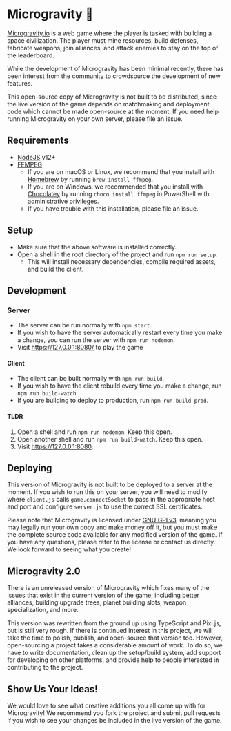# Microgravity 🚀

[Microgravity.io](https://microgravity.io) is a web game where the player is tasked with building a space civilization. The player must mine resources, build defenses, fabricate weapons, join alliances, and attack enemies to stay on the top of the leaderboard.

While the development of Microgravity has been minimal recently, there has been interest from the community to crowdsource the development of new features.

This open-source copy of Microgravity is not built to be distributed, since the live version of the game depends on matchmaking and deployment code which cannot be made open-source at the moment. If you need help running Microgravity on your own server, please file an issue.

## Requirements
* [NodeJS](https://nodejs.org/en/) v12+
* [FFMPEG](https://ffmpeg.org/)
    * If you are on macOS or Linux, we recommend that you install with [Homebrew](https://brew.sh/) by running `brew install ffmpeg`.
    * If you are on Windows, we recommended that you install with [Chocolatey](https://chocolatey.org/) by running `choco install ffmpeg` in PowerShell with administrative privileges.
    * If you have trouble with this installation, please file an issue.

## Setup
* Make sure that the above software is installed correctly.
* Open a shell in the root directory of the project and run `npm run setup`.
    * This will install necessary dependencies, compile required assets, and build the client.

## Development
### Server
* The server can be run normally with `npm start`.
* If you wish to have the server automatically restart every time you make a change, you can run the server with `npm run nodemon`.
* Visit https://127.0.0.1:8080/ to play the game

#### Client
* The client can be built normally with `npm run build`.
* If you wish to have the client rebuild every time you make a change, run `npm run build-watch`.
* If you are building to deploy to production, run `npm run build-prod`.

#### TLDR
1. Open a shell and run `npm run nodemon`. Keep this open.
2. Open another shell and run `npm run build-watch`. Keep this open.
3. Visit https://127.0.0.1:8080.

## Deploying
This version of Microgravity is not built to be deployed to a server at the moment. If you wish to run this on your server, you will need to modify where `client.js` calls `game.connectSocket` to pass in the appropriate host and port and configure `server.js` to use the correct SSL certificates.

Please note that Microgravity is licensed under [GNU GPLv3](https://choosealicense.com/licenses/gpl-3.0/), meaning you may legally run your own copy and make money off it, but you must make the complete source code available for any modified version of the game. If you have any questions, please refer to the license or contact us directly. We look forward to seeing what you create!

## Microgravity 2.0
There is an unreleased version of Microgravity which fixes many of the issues that exist in the current version of the game, including better alliances, building upgrade trees, planet building slots, weapon specialization, and more.

This version was rewritten from the ground up using TypeScript and Pixi.js, but is still very rough. If there is continued interest in this project, we will take the time to polish, publish, and open-source that version too. However, open-sourcing a project takes a considerable amount of work. To do so, we have to write documentation, clean up the setup/build system, add support for developing on other platforms, and provide help to people interested in contributing to the project.

## Show Us Your Ideas!
We would love to see what creative additions you all come up with for Microgravity! We recommend you fork the project and submit pull requests if you wish to see your changes be included in the live version of the game.
